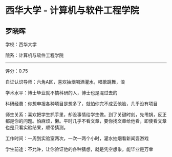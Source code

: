# 西华大学 - 计算机与软件工程学院

## 罗晓晖

学校：西华大学

院系：计算机与软件工程学院

* * *

评分：0.75

自证认识导师：六角A区，喜欢抽烟喝酒灌水，唱歌跳舞，浪

学术水平：博士毕业就不搞科研的人，博士也是混过去的

科研经费：你想申报各种项目是想多了，就怕你完不成丢他脸，几乎没有项目

师生关系：喜欢把学生抓手里，却没事情给学生做。到了关键时刻，先甩锅，反正都是你的问题。怕麻烦，懒。平时几乎不看文章，要你找文章给他看，即使看文章也是只看实验结果，顺带猜测。

工作时间：一周到实验室两次，一次一两个小时，灌水抽烟看新闻耍游戏

学生前途：不允许，让你验证他的各种猜想，就是凭空想象。能毕业是万幸